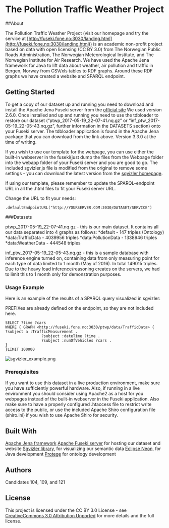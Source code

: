 # The Pollution Traffic Weather Project

##About

The Pollution Traffic Weather Project (visit our homepage and try the service at [http://fuseki.fone.no:3030/landing.html](http://fuseki.fone.no:3030/landing.html)) is an academic non-profit project based on data with open licensing (CC BY 3.0) from The Norwegian Public Roads Administration, The Norwegian Meteorological Institute, and The Norwegian Institute for Air Research. We have used the Apache Jena framework for Java to lift data about weather, air pollution and traffic in Bergen, Norway from CSV/xls tables to RDF graphs. Around these RDF graphs we have created a website and SPARQL endpoint.

## Getting Started


To get a copy of our dataset up and running you need to download and install the Apache Jena Fuseki server from the [official site](https://jena.apache.org/download/) 
We used version 2.6.0.
Once installed and up and running you need to use the tdbloader to restore our dataset (“ptwp_2017-05-19_22-07-41.nq.gz” or “inf_ptw_2017-05-19_22-05-43.nq.gz”, further information in the DATASETS section) onto your Fuseki server. The tdbloader application is found in the Apache Jena package that you can download from the link above. Version 3.3.0 at the time of writing.

If you wish to use our template for the webpage, you can use either the built-in webserver in the fuseki(just dump the files from the Webpage folder into the webapp folder of your Fuseki server and you are good to go. The included sgvizler.js file is modified from the original to remove some settings - you can download the latest version from the [sgvizler homepage](http://mgskjaeveland.github.io/sgvizler/). 

If using our template, please remember to update the SPARQL-endpoint URL in all the .html files to fit your Fuseki server URL.

Change the URL to fit your needs: 
```
.defaultEndpointURL("http://YOURSERVER.COM:3030/DATASET/SERVICE")
```

###Datasets

ptwp_2017-05-19_22-07-41.nq.gz - this is our main dataset. It contains all our data separated into 4 graphs as follows:
*default - 147 triples (Ontology)
*data:TrafficData - 4039956 triples
*data:PollutionData - 1338946 triples
*data:WeatherData - 444548 triples


inf_ptw_2017-05-19_22-05-43.nq.gz - this is a sample database with inference engine turned on, containing data from only measuring point for each type of data limited to 1 month (May of 2016). In total 149015 triples. Due to the heavy load inference/reasoning creates on the servers, we had to limit this to 1 month only for demonstration purposes.

### Usage Example
Here is an example of the results of a SPARQL query visualized in sgvizler:

PREFIXes are already defined on the endpoint, so they are not included here.
```
SELECT ?time ?cars
WHERE { GRAPH <http://fuseki.fone.no:3030/ptwp/data/TrafficData> { 
?subject a :TrafficMeasurement .
               	?subject :dateTime ?time .
               	?subject :numOfVehicles ?cars .
}
}LIMIT 100000
```
![sgvizler_example.png](https://bitbucket.org/repo/nqRqLa/images/504347541-sgvizler_example.png)

### Prerequisites


If you want to use this dataset in a live production environment, make sure you have sufficiently powerful hardware. Also, if running in a live environment you should consider using Apache2 as a host for you webpages instead of the built-in webserver in the Fuseki application. Also make sure to have a properly configured .htaccess file to restrict write access to the public, or use the included Apache Shiro configuration file (shiro.ini) if you wish to use Apache Shiro for security.


## Built With
[Apache Jena framework](https://jena.apache.org/download/index.cgi)
[Apache Fuseki server](https://jena.apache.org/documentation/serving_data/) for hosting our dataset and website 
[Sgvizler library](https://mgskjaeveland.github.io/sgvizler/), for visualizing our semantic data
[Eclipse Neon](https://eclipse.org/neon/), for Java development
[Protege](http://protege.stanford.edu/) for ontology development

## Authors

Candidates 104, 109, and 121

## License

This project is licensed under the CC BY 3.0 License - see [CreativeCommons 3.0 Attribution Unported](https://creativecommons.org/licenses/by/3.0/legalcode) for more details and the full license.